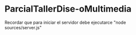# ParcialTallerDise-oMultimedia
Recordar que para iniciar el servidor debe ejecutarce "node sources/server.js"
